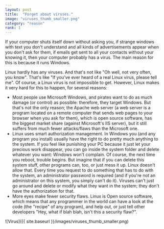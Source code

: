 ```yaml
---
layout: post
title:  "Forget about viruses."
image: "viruses_thumb_smaller.png"
category: "reason"
rank: 1
---
```

If your computer shuts itself down without asking you, if strange windows with text you don't understand and all kinds of advertisements appear when you don't ask for them, if emails get sent to all your contacts without your knowing it, then your computer probably has a virus. The main reason for this is because it runs Windows.

Linux hardly has any viruses. And that's not like "Oh well, not very often, you know". That's like "If you've ever heard of a real Linux virus, please tell me". Of course, a Linux virus is not impossible to get. However, Linux makes it very hard for this to happen, for several reasons:



* Most people use Microsoft Windows, and pirates want to do as much damage (or control) as possible: therefore, they target Windows. But that's not the only reason; the Apache web server (a web server is a program located on a remote computer that sends web pages to your browser when you ask for them), which is open source software, has the biggest market share (against Microsoft's IIS server), but it still suffers from much fewer attacks/flaws than the Microsoft one.
* Linux uses smart authorization management. In Windows you (and any program you install) usually have the right to do pretty much anything to the system. If you feel like punishing your PC because it just let your precious work disappear, you can go inside the system folder and delete whatever you want: Windows won't complain. Of course, the next time you reboot, trouble begins. But imagine that if you can delete this system stuff, other programs can, too, or just mess it up. Linux doesn't allow that. Every time you request to do something that has to do with the system, an administrator password is required (and if you're not an administrator on this system, you simply can't do it). Viruses can't just go around and delete or modify what they want in the system; they don't have the authorization for that.
* More eyes make fewer security flaws. Linux is Open source software, which means that any programmer in the world can have a look at the code (the "recipe" of any program), and help out, or just tell other developers "Hey, what if blah blah, isn't this a security flaw?".

![Virus]({{ site.baseurl }}/images/viruses_thumb_smaller.png)
